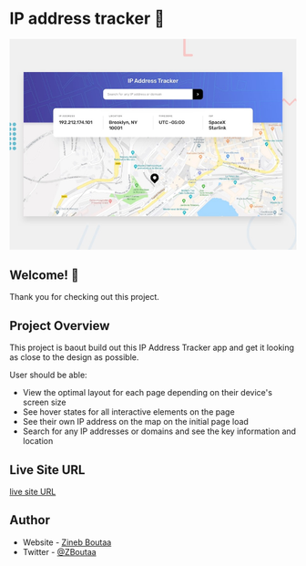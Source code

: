 # IP address tracker 🔎

![Design preview for the IP address tracker coding challenge](design/desktop-preview.jpg)

## Welcome! 👋

Thank you for checking out this project.

## Project Overview

This project is baout build out this IP Address Tracker app and get it looking as close to the design as possible.

User should be able:

- View the optimal layout for each page depending on their device's screen size
- See hover states for all interactive elements on the page
- See their own IP address on the map on the initial page load
- Search for any IP addresses or domains and see the key information and location


## Live Site URL

[live site URL](https://zineb-bou.github.io/ip-address-tracker/)


## Author

- Website - [Zineb Boutaa](https://zineb-bou.github.io/)
- Twitter - [@ZBoutaa](https://twitter.com/ZBoutaa)
